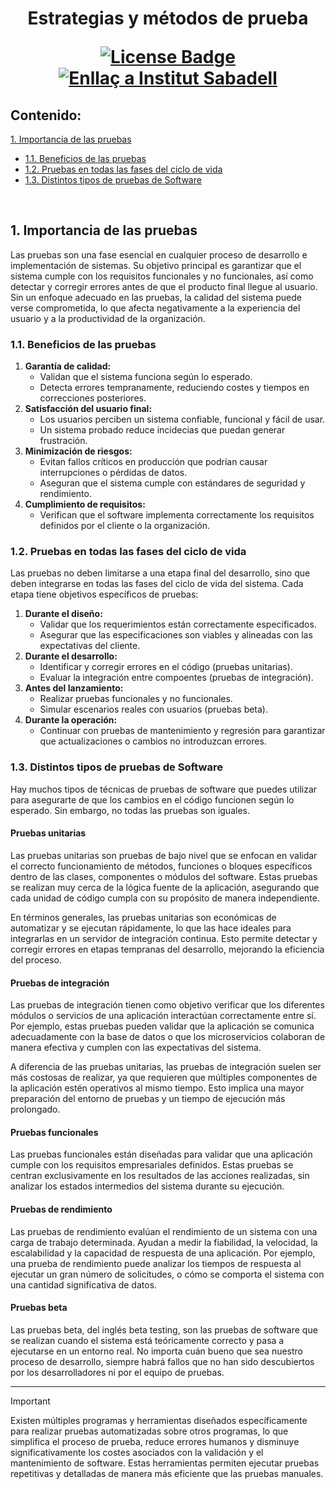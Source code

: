 <h1 align="center">Estrategias y métodos de prueba
<div align="center">

<a href="https://github.com/victordomgs/Teoria-de-sistemas-i-computacion/blob/main/LICENSE"><img src="https://img.shields.io/github/license/abhisheknaiidu/awesome-github-profile-readme?color=2b9348" alt="License Badge"/></a>
<a href="https://agora.xtec.cat/ies-sabadell/"><img src="https://img.shields.io/badge/Institut%20Sabadell-Centre-%23FFD700" alt="Enllaç a Institut Sabadell"/></a>
</a>



</div>

## Contenido:
[1. Importancia de las pruebas](#1-los-sistemas-de-información)  
  - [1.1. Beneficios de las pruebas](#11-beneficios-de-las-pruebas)
  - [1.2. Pruebas en todas las fases del ciclo de vida](#12-pruebas-en-todas-las-fases-del-ciclo-de-vida)
  - [1.3. Distintos tipos de pruebas de Software](#13-distintos-tipos-de-pruebas-de-software)


<br>

## 1. Importancia de las pruebas
Las pruebas son una fase esencial en cualquier proceso de desarrollo e implementación de sistemas. Su objetivo principal es garantizar que el sistema cumple con los requisitos funcionales y no funcionales, así como detectar y corregir errores antes de que el producto final llegue al usuario. Sin un enfoque adecuado en las pruebas, la calidad del sistema puede verse comprometida, lo que afecta negativamente a la experiencia del usuario y a la productividad de la organización.

### 1.1. Beneficios de las pruebas
1. **Garantía de calidad:**
   - Validan que el sistema funciona según lo esperado.
   - Detecta errores tempranamente, reduciendo costes y tiempos en correcciones posteriores.
2. **Satisfacción del usuario final:**
   - Los usuarios perciben un sistema confiable, funcional y fácil de usar.
   - Un sistema probado reduce incidecias que puedan generar frustración.
3. **Minimización de riesgos:**
   - Evitan fallos críticos en producción que podrían causar interrupciones o pérdidas de datos.
   - Aseguran que el sistema cumple con estándares de seguridad y rendimiento.
4. **Cumplimiento de requisitos:**
   - Verifican que el software implementa correctamente los requisitos definidos por el cliente o la organización.

### 1.2. Pruebas en todas las fases del ciclo de vida
Las pruebas no deben limitarse a una etapa final del desarrollo, sino que deben integrarse en todas las fases del ciclo de vida del sistema. Cada etapa tiene objetivos específicos de pruebas:
1. **Durante el diseño:**
   - Validar que los requerimientos están correctamente especificados.
   - Asegurar que las especificaciones son viables y alineadas con las expectativas del cliente.
2. **Durante el desarrollo:**
   - Identificar y corregir errores en el código (pruebas unitarias).
   - Evaluar la integración entre compoentes (pruebas de integración).
3. **Antes del lanzamiento:**
   - Realizar pruebas funcionales y no funcionales.
   - Simular escenarios reales con usuarios (pruebas beta).
4. **Durante la operación:**
   - Continuar con pruebas de mantenimiento y regresión para garantizar que actualizaciones o cambios no introduzcan errores.

### 1.3. Distintos tipos de pruebas de Software
Hay muchos tipos de técnicas de pruebas de software que puedes utilizar para asegurarte de que los cambios en el código funcionen según lo esperado. Sin embargo, no todas las pruebas son iguales.

#### Pruebas unitarias
Las pruebas unitarias son pruebas de bajo nivel que se enfocan en validar el correcto funcionamiento de métodos, funciones o bloques específicos dentro de las clases, componentes o módulos del software. Estas pruebas se realizan muy cerca de la lógica fuente de la aplicación, asegurando que cada unidad de código cumpla con su propósito de manera independiente.

En términos generales, las pruebas unitarias son económicas de automatizar y se ejecutan rápidamente, lo que las hace ideales para integrarlas en un servidor de integración continua. Esto permite detectar y corregir errores en etapas tempranas del desarrollo, mejorando la eficiencia del proceso.

#### Pruebas de integración
Las pruebas de integración tienen como objetivo verificar que los diferentes módulos o servicios de una aplicación interactúan correctamente entre sí. Por ejemplo, estas pruebas pueden validar que la aplicación se comunica adecuadamente con la base de datos o que los microservicios colaboran de manera efectiva y cumplen con las expectativas del sistema.

A diferencia de las pruebas unitarias, las pruebas de integración suelen ser más costosas de realizar, ya que requieren que múltiples componentes de la aplicación estén operativos al mismo tiempo. Esto implica una mayor preparación del entorno de pruebas y un tiempo de ejecución más prolongado.

#### Pruebas funcionales
Las pruebas funcionales están diseñadas para validar que una aplicación cumple con los requisitos empresariales definidos. Estas pruebas se centran exclusivamente en los resultados de las acciones realizadas, sin analizar los estados intermedios del sistema durante su ejecución.

#### Pruebas de rendimiento
Las pruebas de rendimiento evalúan el rendimiento de un sistema con una carga de trabajo determinada. Ayudan a medir la fiabilidad, la velocidad, la escalabilidad y la capacidad de respuesta de una aplicación. Por ejemplo, una prueba de rendimiento puede analizar los tiempos de respuesta al ejecutar un gran número de solicitudes, o cómo se comporta el sistema con una cantidad significativa de datos.

#### Pruebas beta
Las pruebas beta, del inglés beta testing, son las pruebas de software que se realizan cuando el sistema está teóricamente correcto y pasa a ejecutarse en un entorno real. No importa cuán bueno que sea nuestro proceso de desarrollo, siempre habrá fallos que no han sido descubiertos por los desarrolladores ni por el equipo de pruebas.

---

> [!IMPORTANT]  
> Existen múltiples programas y herramientas diseñados específicamente para realizar pruebas automatizadas sobre otros programas, lo que simplifica el proceso de prueba, reduce errores humanos y disminuye significativamente los costes asociados con la validación y el mantenimiento de software. Estas herramientas permiten ejecutar pruebas repetitivas y detalladas de manera más eficiente que las pruebas manuales.
